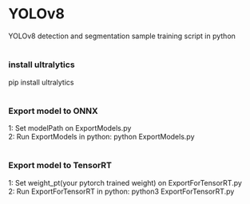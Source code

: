 # YOLOv8
YOLOv8 detection and segmentation sample training script in python  
#
### install ultralytics
pip install ultralytics  
#
### Export model to ONNX
1: Set modelPath on ExportModels.py  
2: Run ExportModels in python: python ExportModels.py  
#
### Export model to TensorRT
1: Set weight_pt(your pytorch trained weight) on ExportForTensorRT.py  
2: Run ExportForTensorRT in python: python3 ExportForTensorRT.py  
